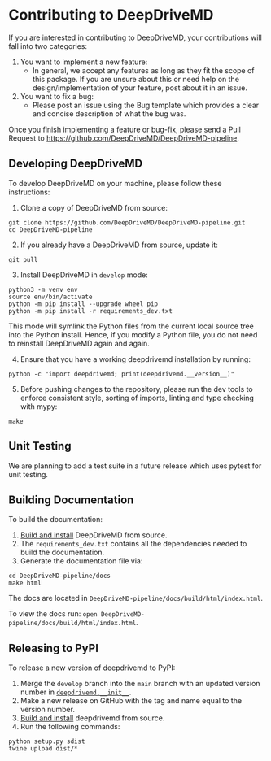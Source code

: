 # Contributing to DeepDriveMD

If you are interested in contributing to DeepDriveMD, your contributions will fall into two categories:

1. You want to implement a new feature:
    - In general, we accept any features as long as they fit the scope of this package. If you are unsure about this or need help on the design/implementation of your feature, post about it in an issue.
2. You want to fix a bug:
    - Please post an issue using the Bug template which provides a clear and concise description of what the bug was.

Once you finish implementing a feature or bug-fix, please send a Pull Request to https://github.com/DeepDriveMD/DeepDriveMD-pipeline.

## Developing DeepDriveMD

To develop DeepDriveMD on your machine, please follow these instructions:


1. Clone a copy of DeepDriveMD from source:

```
git clone https://github.com/DeepDriveMD/DeepDriveMD-pipeline.git
cd DeepDriveMD-pipeline
```

2. If you already have a DeepDriveMD from source, update it:

```
git pull
```

3. Install DeepDriveMD in `develop` mode:

```
python3 -m venv env
source env/bin/activate
python -m pip install --upgrade wheel pip
python -m pip install -r requirements_dev.txt
```

This mode will symlink the Python files from the current local source tree into the Python install.
Hence, if you modify a Python file, you do not need to reinstall DeepDriveMD again and again.

4. Ensure that you have a working deepdrivemd installation by running:
```
python -c "import deepdrivemd; print(deepdrivemd.__version__)"
```

5. Before pushing changes to the repository, please run the dev tools to enforce consistent style, sorting of imports, linting and type checking with mypy:
```
make
```


## Unit Testing

We are planning to add a test suite in a future release which uses pytest for unit testing.

## Building Documentation

To build the documentation:

1. [Build and install](#developing-deepdrivemd) DeepDriveMD from source.
2. The `requirements_dev.txt` contains all the dependencies needed to build the documentation.
3. Generate the documentation file via:
```
cd DeepDriveMD-pipeline/docs
make html
```
The docs are located in `DeepDriveMD-pipeline/docs/build/html/index.html`.

To view the docs run: `open DeepDriveMD-pipeline/docs/build/html/index.html`.

## Releasing to PyPI

To release a new version of deepdrivemd to PyPI:

1. Merge the `develop` branch into the `main` branch with an updated version number in [`deepdrivemd.__init__`](https://github.com/DeepDriveMD/DeepDriveMD-pipeline/blob/main/deepdrivemd/__init__.py).
2. Make a new release on GitHub with the tag and name equal to the version number.
3. [Build and install](#developing-deepdrivemd) deepdrivemd from source.
4. Run the following commands:
```
python setup.py sdist
twine upload dist/*
```

